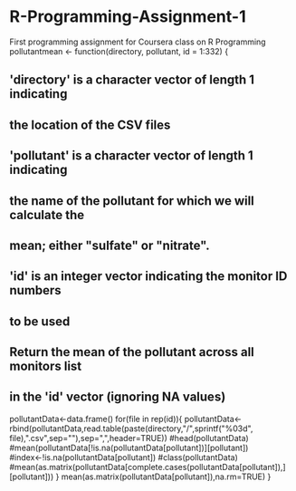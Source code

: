 # R-Programming-Assignment-1
First programming assignment for Coursera class on R Programming
pollutantmean <- function(directory, pollutant, id = 1:332) {
## 'directory' is a character vector of length 1 indicating
## the location of the CSV files

## 'pollutant' is a character vector of length 1 indicating
## the name of the pollutant for which we will calculate the
## mean; either "sulfate" or "nitrate".

## 'id' is an integer vector indicating the monitor ID numbers
## to be used

## Return the mean of the pollutant across all monitors list
## in the 'id' vector (ignoring NA values)
pollutantData<-data.frame()
for(file in rep(id)){
pollutantData<-rbind(pollutantData,read.table(paste(directory,"/",sprintf("%03d", file),".csv",sep=""),sep=",",header=TRUE))
#head(pollutantData)
#mean(pollutantData[!is.na(pollutantData[pollutant])][pollutant])
#index<-!is.na(pollutantData[pollutant])
#class(pollutantData)
#mean(as.matrix(pollutantData[complete.cases(pollutantData[pollutant]),][pollutant]))
}
mean(as.matrix(pollutantData[pollutant]),na.rm=TRUE)
}
